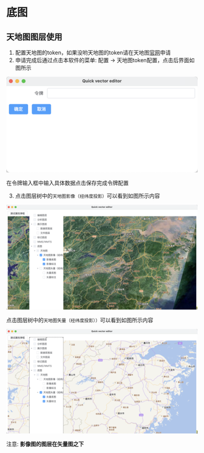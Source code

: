 # 底图


## 天地图图层使用

1. 配置天地图的token，如果没哟天地图的token请在天地图[官网](https://www.tianditu.gov.cn/)申请
2. 申请完成后通过点击本软件的菜单: 配置 -> 天地图token配置，点击后界面如图所示

![image-20230601201940043](images/image-20230601201940043.png)

在令牌输入框中输入具体数据点击保存完成令牌配置



3.   点击图层树中的`天地图影像（经纬度投影）`可以看到如图所示内容

![image-20230601202423233](images/image-20230601202423233.png)

点击图层树中的`天地图矢量（经纬度投影））`可以看到如图所示内容

![image-20230601202507457](images/image-20230601202507457.png)



注意: **影像图的图层在矢量图之下**

